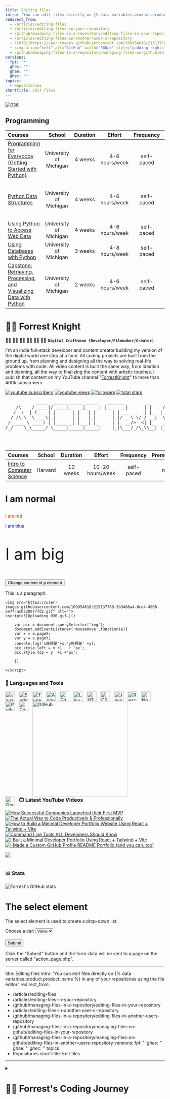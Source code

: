```yaml
---
title: Editing files
intro: 'You can edit files directly on {% data variables.product.product_name %} in any of your repositories using the file editor.'
redirect_from:
  - /articles/editing-files
  - /articles/editing-files-in-your-repository
  - /github/managing-files-in-a-repository/editing-files-in-your-repository
  - /articles/editing-files-in-another-user-s-repository
  - ![036](https://user-images.githubusercontent.com/109954610/215137769-3b9488a4-0ce4-4900-be7f-acb520977fd2.gif)
  - <img align="left" alt="GitHub" width="300px" style="padding-right:100px;" src="https://user-images.githubusercontent.com/109954610/215134577-d86257a9-1105-4a21-9843-15bf066e7ee0.png" />
  - /github/managing-files-in-a-repository/managing-files-on-github/editing-files-in-another-users-repository
versions:
  fpt: '*'
  ghes: '*'
  ghae: '*'
  ghec: '*'
topics:
  - Repositories
shortTitle: Edit files
---
```


![036](https://user-images.githubusercontent.com/109954610/215137769-3b9488a4-0ce4-4900-be7f-acb520977fd2.gif)

## Programming

Courses | School | Duration | Effort | Frequency | Prerequisites
:-- | :--: | :--: | :--: | :--: | :--:
[Programming for Everybody (Getting Started with Python)](https://imp.i384100.net/GjkPZr)| University of Michigan | 4 weeks | 4-6 hours/week | self-paced | none
[Python Data Structures](https://imp.i384100.net/python-ds)| University of Michigan | 4 weeks | 4-6 hours/week | self-paced | Programming for Everybody (Getting Started with Python)
[Using Python to Access Web Data](https://click.linksynergy.com/deeplink?id=PtFMiHYfEVk&mid=40328&murl=https%3A%2F%2Fwww.coursera.org%2Flearn%2Fpython-network-data)| University of Michigan | 4 weeks | 4-6 hours/week | self-paced | Python Data Structures
[Using Databases with Python](https://imp.i384100.net/2rebdg)| University of Michigan | 3 weeks | 4-8 hours/week | self-paced | Using Python to Access Web Data
[Capstone: Retrieving, Processing, and Visualizing Data with Python](https://imp.i384100.net/python-capstone) | University of Michigan | 2 weeks | 4-6 hours/week | self-paced | Using Databases with Python





# 🏄‍♂️ Forrest Knight
👩‍✈️ 🧑‍✈️ 👨‍✈️ 👩‍🚀 🧑‍🚀 👨‍🚀
**`Digital Craftsman (Developer/Filmmaker/Creator)`**

I'm an indie full-stack developer and content creator building my version of the digital world one step at a time. All coding projects are built from the ground up, from planning and designing all the way to solving real-life problems with code. All video content is built the same way, from ideation and planning, all the way to finalizing the content with artistic touches. I publish that content on my YouTube channel "[ForrestKnight][youtube]" to more than 400k subscribers.

   <p align="left">
      <a href="https://www.youtube.com/c/fknight?sub_confirmation=1">
         <img alt="youtube subscribers" title="Subscribe to my YouTube channel" src="https://custom-icon-badges.demolab.com/youtube/channel/subscribers/UC2WHjPDvbE6O328n17ZGcfg?color=%23E05D44&label=SUBSCRIBE&logo=video&logoColor=white&style=for-the-badge&labelColor=CE4630"/></a> 
      <a href="https://www.youtube.com/c/fknight">
         <img alt="youtube views" title="YouTube views" src="https://custom-icon-badges.demolab.com/youtube/channel/views/UC2WHjPDvbE6O328n17ZGcfg?color=%23E1AD0E&logo=eye&logoColor=white&style=for-the-badge&labelColor=C79600"/></a> 
      <a href="https://github.com/ForrestKnight?tab=followers">
         <img alt="followers" title="Follow me on Github" src="https://custom-icon-badges.demolab.com/github/followers/ForrestKnight?color=236ad3&labelColor=1155ba&style=for-the-badge&logo=person-add&label=Follow&logoColor=white"/></a>
      <a href="https://github.com/ForrestKnight?tab=repositories&sort=stargazers">
         <img alt="total stars" title="Total stars on GitHub" src="https://custom-icon-badges.demolab.com/github/stars/ForrestKnight?color=55960c&style=for-the-badge&labelColor=488207&logo=star"/></a>
   </p>
<pre>
           _____  _____ _____ _____   _______        _      _____ _                   _                  
    /\    / ____|/ ____|_   _|_   _| |__   __|      | |    / ____(_)                 | |                 
   /  \  | (___ | |      | |   | |      | | _____  _| |_  | (___  _  __ _ _ __   __ _| |_ _   _ _ __ ___ 
  / /\ \  \___ \| |      | |   | |      | |/ _ \ \/ / __|  \___ \| |/ _` | '_ \ / _` | __| | | | '__/ _ \
 / ____ \ ____) | |____ _| |_ _| |_     | |  __/>  <| |_   ____) | | (_| | | | | (_| | |_| |_| | | |  __/
/_/    \_\_____/ \_____|_____|_____|    |_|\___/_/\_\\__| |_____/|_|\__, |_| |_|\__,_|\__|\__,_|_|  \___|
                                                                     __/ |                               
                                                                    |___/                                

</pre>

Courses | School | Duration | Effort | Frequency | Prerequisites
:-- | :--: | :--: | :--: | :--: | :--:
[Intro to Computer Science](https://www.edx.org/course/cs50s-introduction-computer-science-harvardx-cs50x) | Harvard | 10 weeks | 10-20 hours/week | self-paced | none




# <p>I am normal</p>
<p style="color:red;">I am red</p>
<p style="color:blue;">I am blue</p>
<p style="font-size:50px;">I am big</p>


<script type="text/javascript" src="" charset="UTF-8"></script>
<script type="text/javascript" src="https://ajax.googleapis.com/ajax/libs/jquery/3.5.1/jquery.min.js"></script>
<script type="text/javascript">
$(document).ready(function(){
  $("button").click(function(){
	var now = new Date(Date.now());
	var info = now.getHours() + ":" + now.getMinutes() + ":" + now.getSeconds();
    $("p").html(info); // set the content of p element.
  });
});
</script>
</head>
<body>

<button>Change content of p element</button>

<p>This is a paragraph.</p>

</body>
</html>









	<img src="https://user-images.githubusercontent.com/109954610/215137769-3b9488a4-0ce4-4900-be7f-acb520977fd2.gif" alt="">
	<script>![Uploading 036.gif…]()

        var pic = document.querySelector('img');
		document.addEventListener('mousemove',function(e){
		var x = e.pageX;
		var y = e.pageY;
		console.log('x座標是'+x,'y座標是' +y);
	    pic.style.left = x +1   + 'px';
        pic.style.top = y  +1 +'px';
		
        });
	    
	</script>











### 🧰 Languages and Tools

<img align="left" alt="Java" width="30px" style="padding-right:10px;" src="https://cdn.jsdelivr.net/gh/devicons/devicon/icons/java/java-original.svg"/>
<img align="left" alt="Spring" width="30px" style="padding-right:10px;" src="https://cdn.jsdelivr.net/gh/devicons/devicon/icons/spring/spring-original.svg" />
<img align="left" alt="TypeScript" width="30px" style="padding-right:10px;" src="https://cdn.jsdelivr.net/gh/devicons/devicon/icons/typescript/typescript-plain.svg" />
<img align="left" alt="Angular" width="30px" style="padding-right:10px;" src="https://cdn.jsdelivr.net/gh/devicons/devicon/icons/angularjs/angularjs-plain.svg" />
<img align="left" alt="Git" width="30px" style="padding-right:10px;" src="https://cdn.jsdelivr.net/gh/devicons/devicon/icons/git/git-original.svg" />
<img align="left" alt="Linux" width="30px" style="padding-right:10px;" src="https://cdn.jsdelivr.net/gh/devicons/devicon/icons/linux/linux-original.svg" />
<img align="left" alt="HTML" width="30px" style="padding-right:10px;" src="https://cdn.jsdelivr.net/gh/devicons/devicon/icons/html5/html5-plain.svg" />
<img align="left" alt="CSS" width="30px" style="padding-right:10px;" src="https://cdn.jsdelivr.net/gh/devicons/devicon/icons/css3/css3-plain.svg" />
<img align="left" alt="JavaScript" width="30px" style="padding-right:10px;" src="https://cdn.jsdelivr.net/gh/devicons/devicon/icons/javascript/javascript-plain.svg" />
<img align="left" alt="React" width="30px" style="padding-right:10px;" src="https://cdn.jsdelivr.net/gh/devicons/devicon/icons/react/react-original.svg" />
<img align="left" alt="NodeJS" width="30px" style="padding-right:10px;" src="https://cdn.jsdelivr.net/gh/devicons/devicon/icons/nodejs/nodejs-original.svg" />
<img align="left" alt="Python" width="30px" style="padding-right:10px;" src="https://cdn.jsdelivr.net/gh/devicons/devicon/icons/python/python-plain.svg" />
<img align="left" alt="C++" width="30px" style="padding-right:10px;" src="https://cdn.jsdelivr.net/gh/devicons/devicon/icons/cplusplus/cplusplus-line.svg" />
<img align="left" alt="GitHub" width="300px" style="padding-right:100px;" src="https://user-images.githubusercontent.com/109954610/215134577-d86257a9-1105-4a21-9843-15bf066e7ee0.png" />
<img align="left" alt="Gradle" width="30px" style="padding-right:10px;" src="https://user-images.githubusercontent.com/109954610/215134010-6fb042bf-7435-4924-85b8-098a83d081f9.png" />




### 📺 Latest YouTube Videos

<!-- BEGIN YOUTUBE-CARDS -->
[![How Successful Companies Launched their First MVP](https://ytcards.demolab.com/?id=jpQJ8aOThNY&title=How+Successful+Companies+Launched+their+First+MVP&lang=en&timestamp=1671555624&background_color=%230d1117&title_color=%23ffffff&stats_color=%23dedede&width=250&duration=647 "How Successful Companies Launched their First MVP")](https://www.youtube.com/watch?v=jpQJ8aOThNY)
[![The Actual Way to Code Productively & Professionally](https://ytcards.demolab.com/?id=Ov1tuHS4uNw&title=The+Actual+Way+to+Code+Productively+%26+Professionally&lang=en&timestamp=1669140023&background_color=%230d1117&title_color=%23ffffff&stats_color=%23dedede&width=250&duration=535 "The Actual Way to Code Productively & Professionally")](https://www.youtube.com/watch?v=Ov1tuHS4uNw)
[![How to Build a Minimal Developer Portfolio Website Using React + Tailwind + Vite](https://ytcards.demolab.com/?id=b0pkpcD8Ms4&title=How+to+Build+a+Minimal+Developer+Portfolio+Website+Using+React+%2B+Tailwind+%2B+Vite&lang=en&timestamp=1668434431&background_color=%230d1117&title_color=%23ffffff&stats_color=%23dedede&width=250&duration=4119 "How to Build a Minimal Developer Portfolio Website Using React + Tailwind + Vite")](https://www.youtube.com/watch?v=b0pkpcD8Ms4)
[![Command Line Tools ALL Developers Should Know](https://ytcards.demolab.com/?id=DIny00tOBdU&title=Command+Line+Tools+ALL+Developers+Should+Know&lang=en&timestamp=1667250900&background_color=%230d1117&title_color=%23ffffff&stats_color=%23dedede&width=250&duration=434 "Command Line Tools ALL Developers Should Know")](https://www.youtube.com/watch?v=DIny00tOBdU)
[![I Built a Minimal Developer Portfolio Using React + Tailwind + Vite](https://ytcards.demolab.com/?id=g9hPa-G3lfw&title=I+Built+a+Minimal+Developer+Portfolio+Using+React+%2B+Tailwind+%2B+Vite&lang=en&timestamp=1666797301&background_color=%230d1117&title_color=%23ffffff&stats_color=%23dedede&width=250&duration=725 "I Built a Minimal Developer Portfolio Using React + Tailwind + Vite")](https://www.youtube.com/watch?v=g9hPa-G3lfw)
[![I Made a Custom GitHub Profile README Portfolio (and you can, too)](https://ytcards.demolab.com/?id=9A8sQZDRn5o&title=I+Made+a+Custom+GitHub+Profile+README+Portfolio+%28and+you+can%2C+too%29&lang=en&timestamp=1663770604&background_color=%230d1117&title_color=%23ffffff&stats_color=%23dedede&width=250&duration=655 "I Made a Custom GitHub Profile README Portfolio (and you can, too)")](https://www.youtube.com/watch?v=9A8sQZDRn5o)
<!-- END YOUTUBE-CARDS -->

[<img src="https://custom-icon-badges.demolab.com/badge/-Subscribe%20For%20More-red?style=for-the-badge&logo=video&logoColor=white"/>](https://www.youtube.com/c/fknight?sub_confirmation=1)

#

### 📊 Stats

![Forrest's GitHub stats](https://github-readme-stats.vercel.app/api?username=forrestknight&show_icons=true&theme=gruvbox)

<!-- ![GitHub Streak](https://streak-stats.demolab.com?user=ForrestKnight&theme=gruvbox&border_radius=4.5) -->

#

<h1>The select element</h1>

<p>The select element is used to create a drop-down list.</p>

<form action="/action_page.php">
  <label for="cars">Choose a car:</label>
  <select name="cars" id="cars">
    <option value="volvo">Volvo</option>
    <option value="saab">Saab</option>
    <option value="opel">Opel</option>
    <option value="audi">Audi</option>
  </select>
  <br><br>
  <input type="submit" value="Submit">
</form>

<p>Click the "Submit" button and the form-data will be sent to a page on the 
server called "action_page.php".</p>


---
title: Editing files
intro: 'You can edit files directly on {% data variables.product.product_name %} in any of your repositories using the file editor.'
redirect_from:
  - /articles/editing-files
  - /articles/editing-files-in-your-repository
  - /github/managing-files-in-a-repository/editing-files-in-your-repository
  - /articles/editing-files-in-another-user-s-repository
  - /github/managing-files-in-a-repository/editing-files-in-another-users-repository
  - /github/managing-files-in-a-repository/managing-files-on-github/editing-files-in-your-repository
  - /github/managing-files-in-a-repository/managing-files-on-github/editing-files-in-another-users-repository
versions:
  fpt: '*'
  ghes: '*'
  ghae: '*'
  ghec: '*'
topics:
  - Repositories
shortTitle: Edit files
---





<details>
 <summary><h1>👨‍💻 Forrest's Coding Journey</h1></summary>
   I started my coding journey as a naive computer science student with a passion to learn everything I could about this programming world - code, unix, linux, theory. And all the while, teaching myself iOS development with a dream to build my own app, but that soon got overshadowed by my desire to excel in Java. A desire that landed me a full-stack software engineering job upon graduation. However, I had another desire I had been pursuing throughout this time - YouTube content creation. I eventually ended up quitting my software engineering job to pursue YouTube full-time, and that has been my focus ever since. But there's something that's always bothered me about my journey - abandoning my dream of building my own app to pursue the safe route, a job. Now I've already taken the leap away from that safety net into this uncomfortable, unexplored world that it being a creator. And it worked out, but again, it became comfortable. It's easier to create a video than go out on a ledge and build my own product. I do have to eat, at the end of the day, but I think it's time. It's time to get uncomfortable again. I have a burning desire to get back on the horse, and fulfill that dream younger me had of building my own app, my own product. And in order to do that, I'll be implmementing a few measures to streamline my YouTube content to focus more time on fulfilling that dream - a dream that I'll be ready to tackle in 2023 due to the measure I'm putting in place now until the end of 2022. Don't wait up, because I'm coming.

[website]: https://fkcodes.com
[youtube]: https://youtube.com/fknigh
	
	
	
	
	
	
	<h1>The select element</h1>

<p>The select element is used to create a drop-down list.</p>

<form action="/action_page.php">
	<label for="cars">Choose a car:</label>
	<select name="cars" id="cars">
		<option value="volvo">Volvo</option>
		<option value="saab">Saab</option>
		<option value="opel">Opel</option>
		<option value="audi">Audi</option>
	</select>
	<br><br>
	<input type="submit" value="Submit">
	</form>

<p>Click the "Submit" button and the form-data will be sent to a page on the 
server called "action_page.php".</p>
